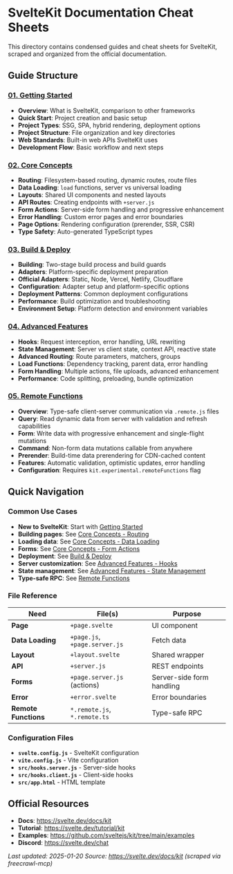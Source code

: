 # SvelteKit Documentation Cheat Sheets

This directory contains condensed guides and cheat sheets for SvelteKit, scraped and organized from the official documentation.

## Guide Structure

### [01. Getting Started](./01-getting-started.md)
- **Overview**: What is SvelteKit, comparison to other frameworks
- **Quick Start**: Project creation and basic setup  
- **Project Types**: SSG, SPA, hybrid rendering, deployment options
- **Project Structure**: File organization and key directories
- **Web Standards**: Built-in web APIs SvelteKit uses
- **Development Flow**: Basic workflow and next steps

### [02. Core Concepts](./02-core-concepts.md)
- **Routing**: Filesystem-based routing, dynamic routes, route files
- **Data Loading**: `load` functions, server vs universal loading
- **Layouts**: Shared UI components and nested layouts
- **API Routes**: Creating endpoints with `+server.js`
- **Form Actions**: Server-side form handling and progressive enhancement
- **Error Handling**: Custom error pages and error boundaries
- **Page Options**: Rendering configuration (prerender, SSR, CSR)
- **Type Safety**: Auto-generated TypeScript types

### [03. Build & Deploy](./03-build-deploy.md)
- **Building**: Two-stage build process and build guards
- **Adapters**: Platform-specific deployment preparation
- **Official Adapters**: Static, Node, Vercel, Netlify, Cloudflare
- **Configuration**: Adapter setup and platform-specific options
- **Deployment Patterns**: Common deployment configurations
- **Performance**: Build optimization and troubleshooting
- **Environment Setup**: Platform detection and environment variables

### [04. Advanced Features](./04-advanced-features.md)
- **Hooks**: Request interception, error handling, URL rewriting
- **State Management**: Server vs client state, context API, reactive state
- **Advanced Routing**: Route parameters, matchers, groups
- **Load Functions**: Dependency tracking, parent data, error handling
- **Form Handling**: Multiple actions, file uploads, advanced enhancement
- **Performance**: Code splitting, preloading, bundle optimization

### [05. Remote Functions](./05-remote-functions.md)
- **Overview**: Type-safe client-server communication via `.remote.js` files
- **Query**: Read dynamic data from server with validation and refresh capabilities
- **Form**: Write data with progressive enhancement and single-flight mutations
- **Command**: Non-form data mutations callable from anywhere
- **Prerender**: Build-time data prerendering for CDN-cached content
- **Features**: Automatic validation, optimistic updates, error handling
- **Configuration**: Requires `kit.experimental.remoteFunctions` flag

## Quick Navigation

### Common Use Cases
- **New to SvelteKit**: Start with [Getting Started](./01-getting-started.md)
- **Building pages**: See [Core Concepts - Routing](./02-core-concepts.md#filesystem-based-routing)
- **Loading data**: See [Core Concepts - Data Loading](./02-core-concepts.md#data-loading)  
- **Forms**: See [Core Concepts - Form Actions](./02-core-concepts.md#form-actions)
- **Deployment**: See [Build & Deploy](./03-build-deploy.md)
- **Server customization**: See [Advanced Features - Hooks](./04-advanced-features.md#hooks)
- **State management**: See [Advanced Features - State Management](./04-advanced-features.md#state-management)
- **Type-safe RPC**: See [Remote Functions](./05-remote-functions.md)

### File Reference
| Need | File(s) | Purpose |
|------|---------|---------|
| **Page** | `+page.svelte` | UI component |
| **Data Loading** | `+page.js`, `+page.server.js` | Fetch data |
| **Layout** | `+layout.svelte` | Shared wrapper |
| **API** | `+server.js` | REST endpoints |
| **Forms** | `+page.server.js` (actions) | Server-side form handling |
| **Error** | `+error.svelte` | Error boundaries |
| **Remote Functions** | `*.remote.js`, `*.remote.ts` | Type-safe RPC |

### Configuration Files
- **`svelte.config.js`** - SvelteKit configuration
- **`vite.config.js`** - Vite configuration  
- **`src/hooks.server.js`** - Server-side hooks
- **`src/hooks.client.js`** - Client-side hooks
- **`src/app.html`** - HTML template

## Official Resources

- **Docs**: https://svelte.dev/docs/kit
- **Tutorial**: https://svelte.dev/tutorial/kit
- **Examples**: https://github.com/sveltejs/kit/tree/main/examples
- **Discord**: https://svelte.dev/chat

*Last updated: 2025-01-20*
*Source: https://svelte.dev/docs/kit (scraped via freecrawl-mcp)*